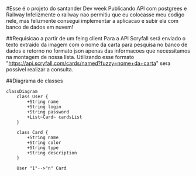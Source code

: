 #Esse é o projeto do santander Dev week Publicando API com postgrees e Railway
Infelizmente o railway nao permitiu que eu colocasse meu codigo nele, mas felizmente consegui implementar a aplicacao e subir ela com banco de dados em nuvem!

##Requisicao a partir de um feing client
Para a API Scryfall será enviado o texto extraido da imagem com o nome da carta para pesquisa no banco de dados e retorno no formato json apenas das informacoes
que necessitamos na montagem de nossa lista. Utilizando esse formato "https://api.scryfall.com/cards/named?fuzzy=nome+da+carta" sera possivel realizar a consulta.

##Diagrama de classes
```mermaid
classDiagram
    class User {
        +String name
        +String login
        +String password
        +List~Card~ cardsList
    }

    class Card {
        +String name
        +String color
        +String type
        +String description
    }

    User "1"-->"n" Card

```
